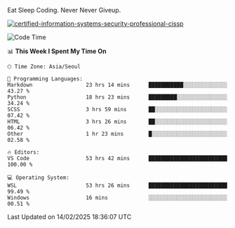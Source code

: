 Eat Sleep Coding.
Never Never Giveup.

[![certified-information-systems-security-professional-cissp](https://user-images.githubusercontent.com/44606727/157613689-acd84ec6-5f8f-4e79-89d9-a8d51f033634.png)](https://www.credly.com/badges/f394a010-85a0-450b-9136-8043af01d71c/public_url)

<!--START_SECTION:waka-->
![Code Time](http://img.shields.io/badge/Code%20Time-3%2C861%20hrs%2023%20mins-blue)

📊 **This Week I Spent My Time On** 

```text
🕑︎ Time Zone: Asia/Seoul

💬 Programming Languages: 
Markdown                 23 hrs 14 mins      ███████████░░░░░░░░░░░░░░   43.27 % 
Python                   18 hrs 23 mins      █████████░░░░░░░░░░░░░░░░   34.24 % 
SCSS                     3 hrs 59 mins       ██░░░░░░░░░░░░░░░░░░░░░░░   07.42 % 
HTML                     3 hrs 26 mins       ██░░░░░░░░░░░░░░░░░░░░░░░   06.42 % 
Other                    1 hr 23 mins        █░░░░░░░░░░░░░░░░░░░░░░░░   02.58 % 

🔥 Editors: 
VS Code                  53 hrs 42 mins      █████████████████████████   100.00 % 

💻 Operating System: 
WSL                      53 hrs 26 mins      █████████████████████████   99.49 % 
Windows                  16 mins             ░░░░░░░░░░░░░░░░░░░░░░░░░   00.51 % 
```


 Last Updated on 14/02/2025 18:36:07 UTC
<!--END_SECTION:waka-->
